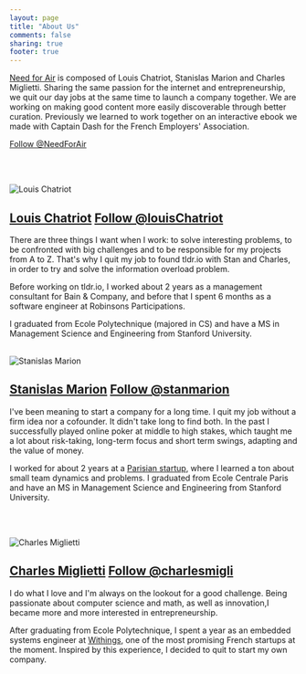 ```yaml
---
layout: page
title: "About Us"
comments: false
sharing: true
footer: true
---
```


[Need for Air](https://twitter.com/#!/NeedForAir) is composed of Louis Chatriot, Stanislas Marion and Charles Miglietti. Sharing the same passion for the internet and entrepreneurship, we quit our day jobs at the same time to launch a company together. We are working on making good content more easily discoverable through better curation. Previously we learned to work together on an interactive ebook we made with Captain Dash for the French Employers' Association.

<a href="https://twitter.com/NeedForAir" class="twitter-follow-button" data-show-count="false">Follow @NeedForAir</a>
<script>!function(d,s,id){var js,fjs=d.getElementsByTagName(s)[0];if(!d.getElementById(id)){js=d.createElement(s);js.id=id;js.src="//platform.twitter.com/widgets.js";fjs.parentNode.insertBefore(js,fjs);}}(document,"script","twitter-wjs");</script>


<br><br>


![Louis Chatriot](http://www.gravatar.com/avatar/e47076995bbe79cfdf507d7bbddbe106 "Louis Chatriot")
## [Louis Chatriot](https://twitter.com/#!/louisChatriot) <a href="https://twitter.com/louisChatriot" class="twitter-follow-button" data-show-count="false">Follow @louisChatriot</a>
<script>!function(d,s,id){var js,fjs=d.getElementsByTagName(s)[0];if(!d.getElementById(id)){js=d.createElement(s);js.id=id;js.src="//platform.twitter.com/widgets.js";fjs.parentNode.insertBefore(js,fjs);}}(document,"script","twitter-wjs");</script>

There are three things I want when I work: to solve interesting problems, to be confronted with big challenges and to be responsible for my projects from A to Z. That's why I quit my job to found tldr.io with Stan and Charles, in order to try and solve the information overload problem.

Before working on tldr.io, I worked about 2 years as a management consultant for Bain & Company, and before that I spent 6 months as a software engineer at Robinsons Participations.

I graduated from Ecole Polytechnique (majored in CS) and have a MS in Management Science and Engineering from Stanford University.
<br><br>

![Stanislas Marion](http://www.gravatar.com/avatar/087d06c94e96171dc78fe6121e0fb5ba?s=80 "Stanislas Marion")
## [Stanislas Marion](https://twitter.com/#!/stanmarion) <a href="https://twitter.com/stanmarion" class="twitter-follow-button" data-show-count="false">Follow @stanmarion</a>
<script>!function(d,s,id){var js,fjs=d.getElementsByTagName(s)[0];if(!d.getElementById(id)){js=d.createElement(s);js.id=id;js.src="//platform.twitter.com/widgets.js";fjs.parentNode.insertBefore(js,fjs);}}(document,"script","twitter-wjs");</script>

I've been meaning to start a company for a long time. I quit my job
without a firm idea nor a cofounder. It didn't take long to find both.
In the past I successfully played online poker at middle to high stakes, which taught me a
lot about risk-taking, long-term focus and short term swings, adapting
and the value of money.

I worked for about 2 years at a [Parisian startup](http://yseop.com), where
I learned a ton about small team dynamics and problems.
I graduated from Ecole Centrale Paris and have an MS in Management Science and Engineering from Stanford University.

<br><br>


![Charles Miglietti](http://www.gravatar.com/avatar/b4e6af335a720c62bba0e0d37b61be25 "Charles Miglietti")
## [Charles Miglietti](https://twitter.com/#!/charlesmigli) <a href="https://twitter.com/charlesmigli" class="twitter-follow-button" data-show-count="false">Follow @charlesmigli</a>
<script>!function(d,s,id){var js,fjs=d.getElementsByTagName(s)[0];if(!d.getElementById(id)){js=d.createElement(s);js.id=id;js.src="//platform.twitter.com/widgets.js";fjs.parentNode.insertBefore(js,fjs);}}(document,"script","twitter-wjs");</script>

I do what I love and I'm always on the lookout for a good challenge. Being passionate about computer science and math,
as well as innovation,I became more and more interested in entrepreneurship.

After graduating from Ecole Polytechnique, I spent a year as an embedded systems engineer at [Withings](http://withings.com), 
one of the most promising French startups at the moment. Inspired by this experience, I decided to quit to start my own company.


